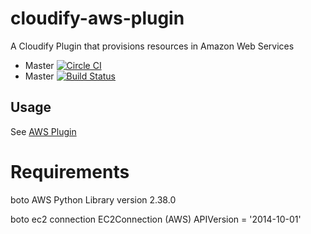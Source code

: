 cloudify-aws-plugin
===================

A Cloudify Plugin that provisions resources in Amazon Web Services

* Master [![Circle CI](https://circleci.com/gh/cloudify-cosmo/cloudify-aws-plugin/tree/master.svg?&style=shield)](https://circleci.com/gh/cloudify-cosmo/cloudify-aws-plugin/tree/master)
* Master [![Build Status](https://travis-ci.org/cloudify-cosmo/cloudify-aws-plugin.svg?branch=master)](https://travis-ci.org/cloudify-cosmo/cloudify-aws-plugin)

## Usage
See [AWS Plugin](http://getcloudify.org/guide/3.2/plugin-aws.html)

# Requirements
boto AWS Python Library version 2.38.0

boto ec2 connection EC2Connection (AWS) APIVersion = '2014-10-01'
